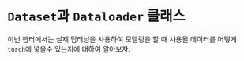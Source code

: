 # `Dataset`과 `Dataloader` 클래스

이번 챕터에서는 실제 딥러닝을 사용하여 모델링을 할 때 사용될 데이터를 어떻게 `torch`에 넣을수 있는지에 대하여 알아보자.
